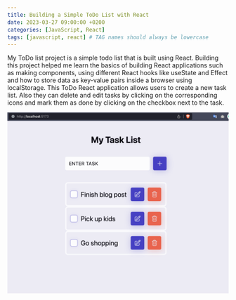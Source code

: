 ```yaml
---
title: Building a Simple ToDo List with React
date: 2023-03-27 09:00:00 +0200
categories: [JavaScript, React]
tags: [javascript, react] # TAG names should always be lowercase
---
```


My ToDo list project is a simple todo list that is built using React. Building this project helped me learn the basics of building React applications such as making components, using different React hooks like useState and Effect and how to store data as key-value pairs inside a browser using localStorage.
This ToDo React application allows users to create a new task list. Also they can delete and edit tasks by clicking on the corresponding icons and mark them as done by clicking on the checkbox next to the task.

![App overview](../assets/images/todo.png)
